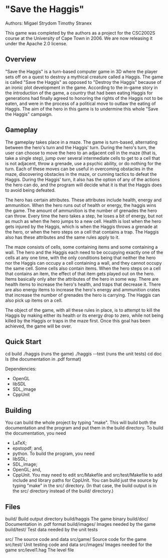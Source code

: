 "Save the Haggis"
=====================================

Authors: Migael Strydom
         Timothy Stranex

This game was completed by the authors as a project for the CSC2002S course
at the University of Cape Town in 2006. We are now releasing it under the
Apache 2.0 license.

Overview
--------
"Save the Haggis" is a turn-based computer game in 3D where the
player sets off on a quest to destroy a mythical creature called a Haggis. The
game is called "Save the Haggis" as opposed to "Destroy the Haggis"
because of an ironic plot development in the game. According to the in-game
story in the introduction of the game, a country that had been eating Haggis
for generations had finally agreed to honoring the rights of the Haggis not
to be eaten, and were in the process of a political move to outlaw the eating
of Haggis. The aim of the hero in this game is to undermine this whole "Save
the Haggis" campaign.

Gameplay
--------
The gameplay takes place in a maze. The game is turn-based, alternating
between the hero's turn and the Haggis' turn. During the hero's turn, the user
can choose to move the hero to an adjacent cell in the maze (that is, take a
single step), jump over several intermediate cells to get to a cell that is not
adjacent, throw a grenade, use a psychic ability, or do nothing for the
turn. Each of these moves can be useful in overcoming obstacles in the maze,
discovering obstacles in the maze, or cunning tactics to defeat the
Haggis. During the Haggis' turn, it also has the option of any of the actions
the hero can do, and the program will decide what it is that the Haggis does
to avoid being defeated.

The hero has certain attributes. These attributes include health, energy and
ammunition. When the hero runs out of health or energy, the haggis wins the
game. The amount of ammunition is the number of grenades the hero can
throw. Every time the hero takes a step, he loses a bit of energy, but not as
much as when the hero jumps to a new cell. Health is lost when the hero gets
injured by the Haggis, which is when the Haggis throws a grenade at the hero,
or when the hero steps on a cell that contains a trap. The Haggis also has
these attributes and the same rules apply to it.

The maze consists of cells, some containing items and some containing a
wall. The hero and the Haggis each need to be occupying exactly one of the
cells at any one time, with the only conditions being that neither the hero
nor the Haggis can occupy a cell containing a wall, and they cannot occupy the
same cell. Some cells also contain items. When the hero steps on a cell that
contains an item, the effect of that item gets played out on the hero. Items
basically only alter the attributes of the hero in some way. There are health
items to increase the hero's health, and traps that decrease it. There are
also energy items to increase the hero's energy and ammunition crates that
increase the number of grenades the hero is carrying. The Haggis can also pick
up items on a cell.

The object of the game, with all these rules in place, is to attempt to kill
the Haggis by making either its health or its energy drop to zero, while not
being killed by the Haggis or traps in the maze first. Once this goal has been
achieved, the game will be over.

Quick Start
-----------

cd build
./haggis
(runs the game)
./haggis --test
(runs the unit tests)
cd doc
ls
(the documentation in .pdf format)

Dependencies:
  - OpenGL
  - libSDL
  - SDL_image
  - CppUnit


Building
--------

You can build the whole project by typing "make". This will build both the
documentation and the program and put them in the build directory. To build the
documentation, you need
   - LaTeX;
   - epstopdf; and,
   - python.
To build the program, you need
   - libSDL;
   - SDL_image;
   - OpenGL; and,
   - CppUnit.
You may need to edit src/Makefile and src/test/Makefile to add include and
library paths for CppUnit. You can build just the source by typing "make"
in the src/ directory. (In that case, the build output is in the src/
directory instead of the build/ directory.)


Files
-----

build/          Build output directory
build/haggis    The game binary
build/doc/      Documentation in .pdf format
build/images/   Images needed by the game
build/test/     Test data needed by the unit tests

src/            The source code and data
src/game/       Source code for the game
src/test/       Unit testing code and data
src/images/     Images needed for the game
src/level1.hag  The level file

